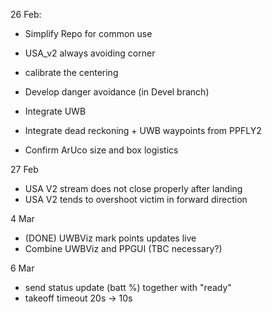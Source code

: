 
26 Feb:

- Simplify Repo for common use
- USA_v2 always avoiding corner
- calibrate the centering
- Develop danger avoidance (in Devel branch)

- Integrate UWB
- Integrate dead reckoning + UWB waypoints from PPFLY2

- Confirm ArUco size and box logistics


27 Feb

- USA V2 stream does not close properly after landing
- USA V2 tends to overshoot victim in forward direction


4 Mar
- (DONE) UWBViz mark points updates live
- Combine UWBViz and PPGUI (TBC necessary?)

6 Mar
- send status update (batt %) together with "ready"
- takeoff timeout 20s -> 10s
